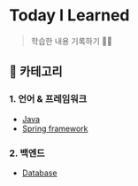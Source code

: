# Today I Learned

> 학습한 내용 기록하기 📝🚀


## 🔎 카테고리

### 1. 언어 & 프레임워크
- [Java](https://github.com/kdmin0706/TIL/tree/main/Java)
- [Spring framework](https://github.com/kdmin0706/TIL/tree/main/Spring)

### 2. 백엔드
- [Database](https://github.com/kdmin0706/TIL/tree/main/database)
